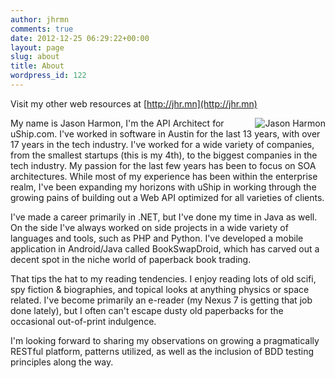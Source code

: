 ```yaml
---
author: jhrmn
comments: true
date: 2012-12-25 06:29:22+00:00
layout: page
slug: about
title: About
wordpress_id: 122
---
```


Visit my other web resources at [http://jhr.mn](http://jhr.mn)

<img alt="Jason Harmon" align=right src="http://res.cloudinary.com/jhrmn/image/upload/c_scale,r_16,w_500/v1384091899/2013-05_Profile_ftr6f3.png">

My name is Jason Harmon, I'm the API Architect for uShip.com. I've worked in software in Austin for the last 13 years, with over 17 years in the tech industry. I've worked for a wide variety of companies, from the smallest startups (this is my 4th), to the biggest companies in the tech industry. My passion for the last few years has been to focus on SOA architectures. While most of my experience has been within the enterprise realm, I've been expanding my horizons with uShip in working through the growing pains of building out a Web API optimized for all varieties of clients.

I've made a career primarily in .NET, but I've done my time in Java as well. On the side I've always worked on side projects in a wide variety of languages and tools, such as PHP and Python. I've developed a mobile application in Android/Java called BookSwapDroid, which has carved out a decent spot in the niche world of paperback book trading.

That tips the hat to my reading tendencies. I enjoy reading lots of old scifi, spy fiction & biographies, and topical looks at anything physics or space related. I've become primarily an e-reader (my Nexus 7 is getting that job done lately), but I often can't escape dusty old paperbacks for the occasional out-of-print indulgence.

I'm looking forward to sharing my observations on growing a pragmatically RESTful platform, patterns utilized, as well as the inclusion of BDD testing principles along the way.
